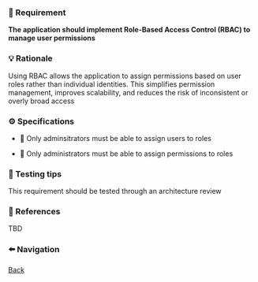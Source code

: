 ### 📌 Requirement
**The application should implement Role-Based Access Control (RBAC) to manage user permissions**


### 💡 Rationale 
Using RBAC allows the application to assign permissions based on user roles rather than individual identities. This simplifies permission management, improves scalability, and reduces the risk of inconsistent or overly broad access


### ⚙️ Specifications 

- 📘 Only adminsitrators must be able to assign users to roles 

- 📘 Only administrators must be able to assign permissions to roles  


### 🧪 Testing tips 
This requirement should be tested through an architecture review 


### 🔗 References 
TBD


### ⬅️ Navigation 

[Back](Readme.md)
